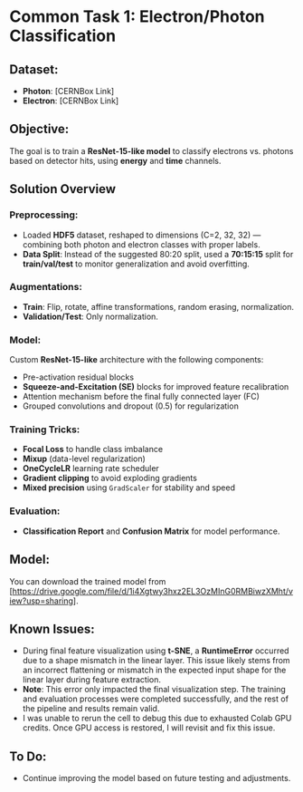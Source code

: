 # Common Task 1: Electron/Photon Classification

## Dataset:
- **Photon**: [CERNBox Link]
- **Electron**: [CERNBox Link]

## Objective:
The goal is to train a **ResNet-15-like model** to classify electrons vs. photons based on detector hits, using **energy** and **time** channels.

## Solution Overview

### Preprocessing:
- Loaded **HDF5** dataset, reshaped to dimensions (C=2, 32, 32) — combining both photon and electron classes with proper labels.
- **Data Split**: Instead of the suggested 80:20 split, used a **70:15:15** split for **train/val/test** to monitor generalization and avoid overfitting.

### Augmentations:
- **Train**: Flip, rotate, affine transformations, random erasing, normalization.
- **Validation/Test**: Only normalization.

### Model:
Custom **ResNet-15-like** architecture with the following components:
- Pre-activation residual blocks
- **Squeeze-and-Excitation (SE)** blocks for improved feature recalibration
- Attention mechanism before the final fully connected layer (FC)
- Grouped convolutions and dropout (0.5) for regularization

### Training Tricks:
- **Focal Loss** to handle class imbalance
- **Mixup** (data-level regularization)
- **OneCycleLR** learning rate scheduler
- **Gradient clipping** to avoid exploding gradients
- **Mixed precision** using `GradScaler` for stability and speed

### Evaluation:
- **Classification Report** and **Confusion Matrix** for model performance.

## Model:
You can download the trained model from [https://drive.google.com/file/d/1i4Xgtwy3hxz2EL3OzMInG0RMBiwzXMht/view?usp=sharing].

## Known Issues:
- During final feature visualization using **t-SNE**, a **RuntimeError** occurred due to a shape mismatch in the linear layer. This issue likely stems from an incorrect flattening or mismatch in the expected input shape for the linear layer during feature extraction.
- **Note**: This error only impacted the final visualization step. The training and evaluation processes were completed successfully, and the rest of the pipeline and results remain valid.
- I was unable to rerun the cell to debug this due to exhausted Colab GPU credits. Once GPU access is restored, I will revisit and fix this issue.

## To Do:
- Continue improving the model based on future testing and adjustments.


